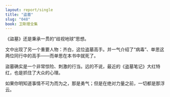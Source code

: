```yaml
---
layout: report/single
title: "盗墓"
slug: "048"
book: 卫斯理全集
---
```

《盜墓》还是秉承一贯的“歧视地球”思想。

文中出现了另一个重要人物：齐白，这位盗墓高手。并一气介绍了“病毒”、单思这两位同行中的高手——而单思在本书中就死了。

盜墓确实是一个非常惊险、刺激的行当。远的不说，最近的《盗墓笔记》大红特红，也是抓住了大众的心理。

如果你明知道事情不可为而为之，那是勇气；但是在绝对力量之前，一切都是那浮云。
